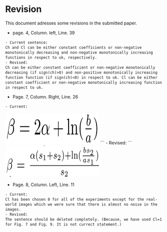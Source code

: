 # Revision
This document adresses some revisions in the submitted paper.
- page. 4, Column. left, Line. 39
```
- Current sentence:
Ch and Cl can be either constant coefficients or non-negative monotonically decreasing and non-negative monotonically increasing functions in respect to uk, respectively.
- Revised:
Ch can be either constant coefficient or non-negative monotonically decreasing (if sign(ch)>0) and non-positive monotonically increasing function function (if sign(ch)<0) in respect to uk. Cl can be either constant coefficient or non-negative monotonically increasing function in respect to uk.
```
- Page. 7, Column. Right, Line. 26
```
- Current:
```
<img src="https://github.com/onionhub/TIP/blob/Drafts/Currentbeta.JPG" width="300" height="100">
```
- Revised:
```
<img src="https://github.com/onionhub/TIP/blob/Drafts/Revisedbeta.JPG" width="300" height="100">

- Page. 8, Column. Left, Line. 11
```
- Current:
Cl has been chosen 0 for all of the experiments except for the real-world images which we were sure that there is almost no noise in the images.
- Revised:
The sentence should be deleted completely. (Because, we have used Cl=1 for Fig. 7 and Fig. 9. It is not currect statement.)
```
